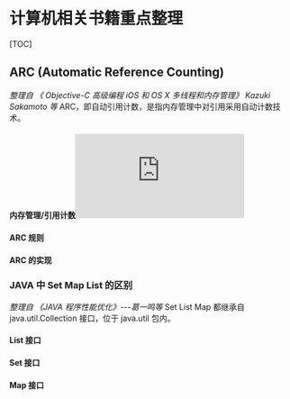# 计算机相关书籍重点整理

[TOC]
## ARC (Automatic Reference Counting)
*整理自 《 Objective-C 高级编程 iOS 和 OS X 多线程和内存管理》 Kazuki Sakamoto 等*
ARC，即自动引用计数，是指内存管理中对引用采用自动计数技术。
#### 内存管理/引用计数![内存管理、引用计数.md](http:\\github.com\ccding\Notes\内存管理、引用计数.md)
#### ARC 规则
#### ARC 的实现

### JAVA 中 Set Map List 的区别
*整理自 《JAVA 程序性能优化》---葛一鸣等*
Set List Map 都继承自 java.util.Collection 接口，位于 java.util 包内。
#### List 接口
#### Set 接口
#### Map 接口


